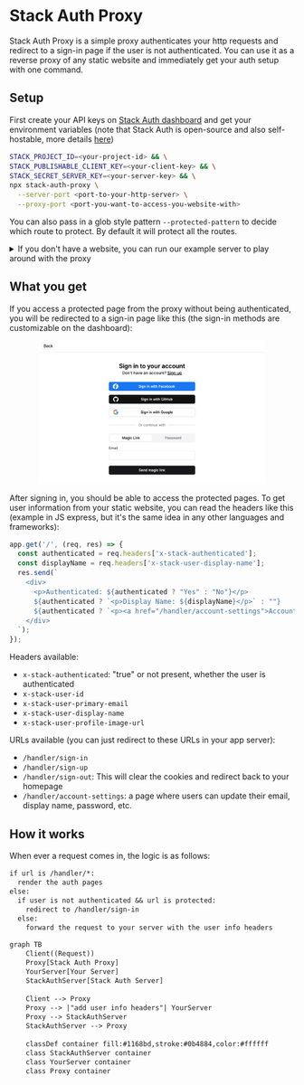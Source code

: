 # Stack Auth Proxy

Stack Auth Proxy is a simple proxy authenticates your http requests and redirect to a sign-in page if the user is not authenticated. You can use it as a reverse proxy of any static website and immediately get your auth setup with one command.

## Setup

First create your API keys on [Stack Auth dashboard](https://app.stack-auth.com) and get your environment variables (note that Stack Auth is open-source and also self-hostable, more details [here](https://github.com/stack-auth/stack))

```sh
STACK_PROJECT_ID=<your-project-id> && \
STACK_PUBLISHABLE_CLIENT_KEY=<your-client-key> && \
STACK_SECRET_SERVER_KEY=<your-server-key> && \
npx stack-auth-proxy \
  --server-port <port-to-your-http-server> \
  --proxy-port <port-you-want-to-access-you-website-with>
```

You can also pass in a glob style pattern `--protected-pattern` to decide which route to protect. By default it will protect all the routes.

<details>
  <summary>If you don't have a website, you can run our example server to play around with the proxy</summary>

Start the example server on port 3000
```sh
git clone https://github.com/stack-auth/stack-auth-proxy.git
cd stack-auth-proxy/example-express-server
npm install
PORT=3000 && node server.js
```

Now open a new terminal and run the proxy server on port 3001:

```sh
STACK_PROJECT_ID=<your-project-id> && \
STACK_PUBLISHABLE_CLIENT_KEY=<your-client-key> && \
STACK_SECRET_SERVER_KEY=<your-server-key> && \
npx stack-auth-proxy \
  --server-port 3000 \
  --proxy-port 3001 \
  --protected-pattern "/protected**"
```

You can play with the proxy on [localhost:3001](http://localhost:3001)
</details>

## What you get

If you access a protected page from the proxy without being authenticated, you will be redirected to a sign-in page like this (the sign-in methods are customizable on the dashboard):

<div align="center">
<img alt="Stack Setup" src="assets/sign-in.png" width="400" />
</div>

After signing in, you should be able to access the protected pages. To get user information from your static website, you can read the headers like this (example in JS express, but it's the same idea in any other languages and frameworks):

```js
app.get('/', (req, res) => {
  const authenticated = req.headers['x-stack-authenticated'];
  const displayName = req.headers['x-stack-user-display-name'];
  res.send(`
    <div>
      <p>Authenticated: ${authenticated ? "Yes" : "No"}</p>
      ${authenticated ? `<p>Display Name: ${displayName}</p>` : ""}
      ${authenticated ? `<p><a href="/handler/account-settings">Account Settings</a></p>` : "<p><a href="/handler/sign-in">Sign In</a></p>"}
    </div>
  `);
});
```

Headers available:

- `x-stack-authenticated`: "true" or not present, whether the user is authenticated
- `x-stack-user-id`
- `x-stack-user-primary-email`
- `x-stack-user-display-name`
- `x-stack-user-profile-image-url`

URLs available (you can just redirect to these URLs in your app server):

- `/handler/sign-in`
- `/handler/sign-up`
- `/handler/sign-out`: This will clear the cookies and redirect back to your homepage
- `/handler/account-settings`: a page where users can update their email, display name, password, etc.

## How it works

When ever a request comes in, the logic is as follows:

```
if url is /handler/*:
  render the auth pages
else:
  if user is not authenticated && url is protected:
    redirect to /handler/sign-in
  else:
    forward the request to your server with the user info headers
```

```mermaid
graph TB
    Client((Request))
    Proxy[Stack Auth Proxy]
    YourServer[Your Server]
    StackAuthServer[Stack Auth Server]
    
    Client --> Proxy
    Proxy --> |"add user info headers"| YourServer
    Proxy --> StackAuthServer
    StackAuthServer --> Proxy

    classDef container fill:#1168bd,stroke:#0b4884,color:#ffffff
    class StackAuthServer container
    class YourServer container
    class Proxy container
```
